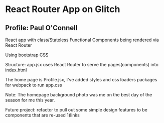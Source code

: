 React Router App on Glitch
==================================



Profile: Paul O'Connell
------------

React app with class/Stateless Functional Components being rendered via React Router

Using bootstrap CSS




Structure:
app.jsx uses React Router to serve the pages(components) into index.html 

The home page is Profile.jsx, I've added styles and css loaders packages for webpack to run app.css


Note:
The homepage background photo was me on the best day of the season for me this year.

Future project: refactor to pull out some simple design features to be components that are re-used 
1)links 